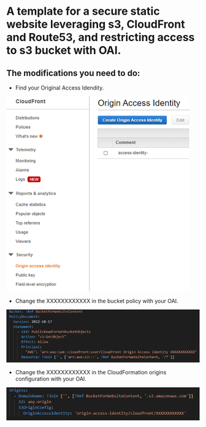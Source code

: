 
# A template for a secure static website leveraging s3, CloudFront and Route53, and restricting access to s3 bucket with OAI.

## The modifications you need to do:

- Find your Original Access Idendity.

![OAI](OAI.png)

- Change the XXXXXXXXXXXX in the bucket policy with your OAI.

![bucket-policy](bucket-policy.png)

- Change the XXXXXXXXXXXX in the CloudFormation origins configuration with your OAI.

![origins-configuration](origins-configuration.png)

